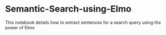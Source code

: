 # Semantic-Search-using-Elmo
This notebook details how to extract sentences for a search query using the power of Elmo
